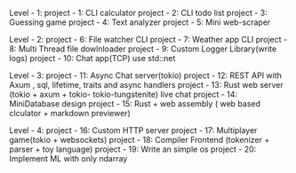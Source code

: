 Level - 1:
project - 1: CLI calculator
project - 2: CLI todo list 
project - 3: Guessing game
project - 4: Text analyzer
project - 5: Mini web-scraper

Level - 2:
project - 6: File watcher CLI
project - 7: Weather app CLI
project - 8: Multi Thread file dowlnloader
project - 9: Custom Logger Library(write logs)
project - 10: Chat app(TCP) use std::net

Level - 3:
project - 11: Async Chat server(tokio)
project - 12: REST API with Axum , sql, lifetime, traits and async handlers
project - 13: Rust web server (tokio + axum + tokio- tokio-tungstenite) live chat 
project - 14: MiniDatabase design
project - 15: Rust + web assembly ( web based clculator + markdown previewer)

Level - 4:
project - 16: Custom HTTP server
project - 17: Multiplayer game(tokio + websockets)
project - 18: Compiler Frontend (tokenizer + parser + toy language)
project - 19: Write an simple os
project - 20: Implement ML with only ndarray







